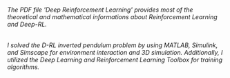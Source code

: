 ###### The PDF file 'Deep Reinforcement Learning' provides most of the theoretical and mathematical informations about Reinforcement Learning and Deep-RL.
###### I solved the D-RL inverted pendulum problem by using MATLAB, Simulink, and Simscape for environment interaction and 3D simulation. Additionally, I utilized the Deep Learning and Reinforcement Learning Toolbox for training algorithms.

